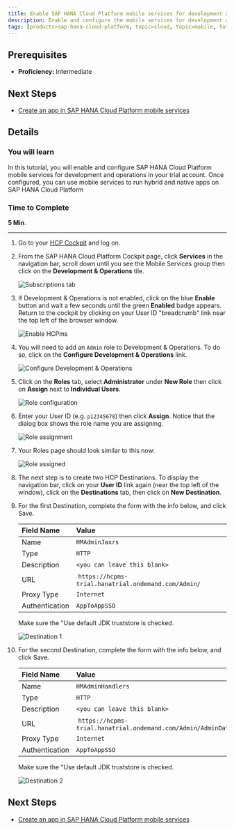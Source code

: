 ```yaml
---
title: Enable SAP HANA Cloud Platform mobile services for development and operations
description: Enable and configure the mobile services for development and operations in SAP HANA Cloud Platform
tags: [products>sap-hana-cloud-platform, topic>cloud, topic>mobile, tutorial>intermediate ]
---
```

## Prerequisites  
 - **Proficiency:** Intermediate

## Next Steps
 - [Create an app in SAP HANA Cloud Platform mobile services](http://www.sap.com/developer/tutorials/hcpms-create-hybrid-app.html)

## Details
### You will learn  
In this tutorial, you will enable and configure SAP HANA Cloud Platform mobile services for development and operations in your trial account.  Once configured, you can use mobile services to run hybrid and native apps on SAP HANA Cloud Platform

### Time to Complete
**5 Min**.

---

1. Go to your [HCP Cockpit](https://account.hanatrial.ondemand.com) and log on.


2. From the SAP HANA Cloud Platform Cockpit page, click **Services** in the navigation bar, scroll down until you see the Mobile Services group then click on the **Development & Operations** tile.

    ![Subscriptions tab](mg5-1-02.png)

3. If Development & Operations is not enabled, click on the blue **Enable** button and wait a few seconds until the green **Enabled** badge appears. Return to the cockpit by clicking on your User ID "breadcrumb" link near the top left of the browser window.

    ![Enable HCPms](mg5-1-03.png)

4. You will need to add an `Admin` role to Development & Operations. To do so, click on the **Configure Development & Operations** link.

    ![Configure Development & Operations](mg5-1-04.png)

5. Click on the **Roles** tab, select **Administrator** under **New Role** then click on **Assign** next to **Individual Users**.

    ![Role configuration](mg5-1-05.png)

6. Enter your User ID (e.g. `p12345678`) then click **Assign**. Notice that the dialog box shows the role name you are assigning.

    ![Role assignment](mg5-1-06.png)

7. Your Roles page should look similar to this now:

    ![Role assigned](mg5-1-07.png)


9. The next step is to create two HCP Destinations. To display the navigation bar, click on your **User ID** link again (near the top left of the window), click on the **Destinations** tab, then click on **New Destination**.

10. For the first Destination, complete the form with the info below, and click Save.

    Field Name                | Value
    :------------------------ | :-------------
    Name                      | `HMAdminJaxrs`
    Type                      | `HTTP`
    Description               |`<you can leave this blank>`
    URL                       | `https://hcpms-trial.hanatrial.ondemand.com/Admin/`
    Proxy Type                | `Internet`
    Authentication            | `AppToAppSSO`

    Make sure the "Use default JDK truststore is checked.

    ![Destination 1](mg5-1-10.png)

11. For the second Destination, complete the form with the info below, and click Save.

    Field Name                | Value
    :------------------------ | :-------------
    Name                      | `HMAdminHandlers`
    Type                      | `HTTP`
    Description               |`<you can leave this blank>`
    URL                       | `https://hcpms-trial.hanatrial.ondemand.com/Admin/AdminData`
    Proxy Type                | `Internet`
    Authentication            | `AppToAppSSO`

    Make sure the "Use default JDK truststore is checked.

    ![Destination 2](mg5-1-11.png)


## Next Steps
 - [Create an app in SAP HANA Cloud Platform mobile services](http://www.sap.com/developer/tutorials/hcpms-create-hybrid-app.html)
